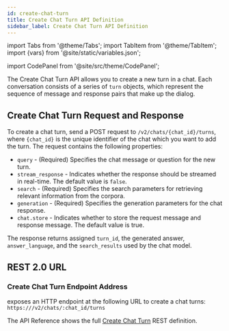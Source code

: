 ```yaml
---
id: create-chat-turn
title: Create Chat Turn API Definition
sidebar_label: Create Chat Turn API Definition
---
```


import Tabs from '@theme/Tabs';
import TabItem from '@theme/TabItem';
import {vars} from '@site/static/variables.json';

import CodePanel from '@site/src/theme/CodePanel';


The Create Chat Turn API allows you to create a new turn in a chat. Each
conversation consists of a series of `turn` objects, which represent the
sequence of message and response pairs that make up the dialog.

## Create Chat Turn Request and Response

To create a chat turn, send a POST request to `/v2/chats/{chat_id}/turns`, where
`{chat_id}` is the unique identifier of the chat which you want to add the
turn. The request contains the following properties:

- `query` - (Required) Specifies the chat message or question for the new turn.
- `stream_response` - Indicates whether the response should be streamed in
  real-time. The default value is `false`.
- `search` - (Required) Specifies the search parameters for retrieving
  relevant information from the corpora.
- `generation` - (Required) Specifies the generation parameters for the chat
  response.
- `chat.store` - Indicates whether to store the request message and response
  message. The default value is true.

The response returns assigned `turn_id`, the generated answer, `answer_language`,
and the `search_results` used by the chat model.

## REST 2.0 URL

### Create Chat Turn Endpoint Address

<Config v="names.product"/> exposes an HTTP endpoint at the following URL
to create a chat turns:
<code>https://<Config v="domains.rest.indexing"/>/v2/chats/:chat_id/turns</code>

The API Reference shows the full [Create Chat Turn](/docs/rest-api/create-chat-turn) REST definition.
